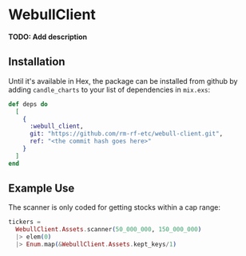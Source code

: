 # WebullClient

**TODO: Add description**

## Installation

Until it's available in Hex, the package can be installed from github
by adding `candle_charts` to your list of dependencies in `mix.exs`:

```elixir
def deps do
  [
    {
      :webull_client,
      git: "https://github.com/rm-rf-etc/webull-client.git",
      ref: "<the commit hash goes here>"
    }
  ]
end
```

## Example Use

The scanner is only coded for getting stocks within a cap range:
```elixir
tickers =
  WebullClient.Assets.scanner(50_000_000, 150_000_000)
  |> elem(0)
  |> Enum.map(&WebullClient.Assets.kept_keys/1)
```
